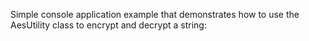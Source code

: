 Simple console application example that demonstrates how to use the AesUtility class to encrypt and decrypt a string:
